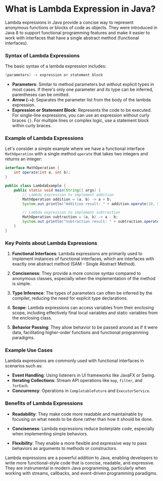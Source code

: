 # What is Lambda Expression in Java?

Lambda expressions in Java provide a concise way to represent anonymous functions or blocks of code as objects. They were introduced in Java 8 to support functional programming features and make it easier to work with interfaces that have a single abstract method (functional interfaces).

### Syntax of Lambda Expressions

The basic syntax of a lambda expression includes:

```java
(parameters) -> expression or statement block
```

- **Parameters**: Similar to method parameters but without explicit types in most cases. If there's only one parameter and its type can be inferred, parentheses can be omitted.
- **Arrow (`->`)**: Separates the parameter list from the body of the lambda expression.
- **Expression or Statement Block**: Represents the code to be executed. For single-line expressions, you can use an expression without curly braces `{}`. For multiple lines or complex logic, use a statement block within curly braces.

### Example of Lambda Expressions

Let's consider a simple example where we have a functional interface `MathOperation` with a single method `operate` that takes two integers and returns an integer:

```java
interface MathOperation {
    int operate(int a, int b);
}

public class LambdaExample {
    public static void main(String[] args) {
        // Lambda expression to implement addition
        MathOperation addition = (a, b) -> a + b;
        System.out.println("Addition result: " + addition.operate(10, 5)); // Output: 15

        // Lambda expression to implement subtraction
        MathOperation subtraction = (a, b) -> a - b;
        System.out.println("Subtraction result: " + subtraction.operate(10, 5)); // Output: 5
    }
}
```

### Key Points about Lambda Expressions

1. **Functional Interfaces**: Lambda expressions are primarily used to implement instances of functional interfaces, which are interfaces with exactly one abstract method (SAM - Single Abstract Method).
  
2. **Conciseness**: They provide a more concise syntax compared to anonymous classes, especially when the implementation of the method is simple.

3. **Type Inference**: The types of parameters can often be inferred by the compiler, reducing the need for explicit type declarations.

4. **Scope**: Lambda expressions can access variables from their enclosing scope, including effectively final local variables and static variables from the enclosing class.

5. **Behavior Passing**: They allow behavior to be passed around as if it were data, facilitating higher-order functions and functional programming paradigms.

### Example Use Cases

Lambda expressions are commonly used with functional interfaces in scenarios such as:

- **Event Handling**: Using listeners in UI frameworks like JavaFX or Swing.
- **Iterating Collections**: Stream API operations like `map`, `filter`, and `forEach`.
- **Concurrency**: Operations in `CompletableFuture` and `ExecutorService`.

### Benefits of Lambda Expressions

- **Readability**: They make code more readable and maintainable by focusing on what needs to be done rather than how it should be done.
  
- **Conciseness**: Lambda expressions reduce boilerplate code, especially when implementing simple behaviors.

- **Flexibility**: They enable a more flexible and expressive way to pass behaviors as arguments to methods or constructors.

Lambda expressions are a powerful addition to Java, enabling developers to write more functional-style code that is concise, readable, and expressive. They are instrumental in modern Java programming, particularly when working with streams, callbacks, and event-driven programming paradigms.